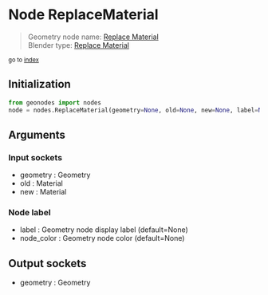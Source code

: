 
# Node ReplaceMaterial

> Geometry node name: [Replace Material](https://docs.blender.org/manual/en/latest/modeling/geometry_nodes/material/replace_material.html)<br>
  Blender type: [Replace Material](https://docs.blender.org/api/current/bpy.types.GeometryNodeReplaceMaterial.html)
  
<sub>go to [index](index.md)</sub>

## Initialization

```python
from geonodes import nodes
node = nodes.ReplaceMaterial(geometry=None, old=None, new=None, label=None, node_color=None)
```



## Arguments


### Input sockets

- geometry : Geometry
- old : Material
- new : Material

### Node label

- label : Geometry node display label (default=None)
- node_color : Geometry node color (default=None)

## Output sockets

- geometry : Geometry
